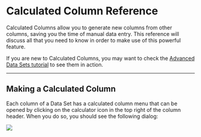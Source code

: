 # Calculated Column Reference
Calculated Columns allow you to generate new columns from other columns, saving you the time of manual data entry.  This reference will discuss all that you need to know in order to make use of this powerful feature.


If you are new to Calculated Columns, you may want to check the [Advanced Data Sets tutorial](../tutorials/advanced_data_sets.md) to see them in action.


---
## Making a Calculated Column
Each column of a Data Set has a calculated column menu that can be opened by clicking on the calculator icon in the top right of the column header. When you do so, you should see the following dialog:


<div class="centered"><img src="../../img/calculated_columns/calc_col_menu.jpg"/></div>
